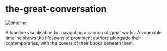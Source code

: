 # the-great-conversation
![timeline](https://user-images.githubusercontent.com/145874/56930324-22504980-6a91-11e9-8d9a-9e1023fe15e6.gif)

A timeline visualisation for navigating a cannon of great works. A zoomable timeline shows the lifespans of prominent authors alongside their contemporaries, with the covers of their books beneath them.
